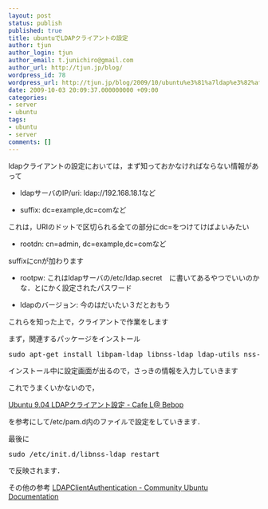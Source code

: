 ```yaml
---
layout: post
status: publish
published: true
title: ubuntuでLDAPクライアントの設定
author: tjun
author_login: tjun
author_email: t.junichiro@gmail.com
author_url: http://tjun.jp/blog/
wordpress_id: 78
wordpress_url: http://tjun.jp/blog/2009/10/ubuntu%e3%81%a7ldap%e3%82%af%e3%83%a9%e3%82%a4%e3%82%a2%e3%83%b3%e3%83%88%e3%81%ae%e8%a8%ad%e5%ae%9a/
date: 2009-10-03 20:09:37.000000000 +09:00
categories:
- server
- ubuntu
tags:
- ubuntu
- server
comments: []
---
```

ldapクライアントの設定においては，まず知っておかなければならない情報があって
<ul>
	<li>ldapサーバのIP/uri: ldap://192.168.18.1など</li>
</ul>
<ul>
	<li>suffix: dc=example,dc=comなど</li>
</ul>
これは，URIのドットで区切られる全ての部分にdc=をつけてけばよいみたい
<ul>
	<li>rootdn: cn=admin, dc=example,dc=comなど</li>
</ul>
suffixにcnが加わります
<ul>
	<li>rootpw: これはldapサーバの/etc/ldap.secret　に書いてあるやつでいいのかな．とにかく設定されたパスワード</li>
</ul>
<ul>
	<li>ldapのバージョン: 今のはだいたい３だとおもう</li>
</ul>
これらを知った上で，クライアントで作業をします

まず，関連するパッケージをインストール
<pre>sudo apt-get install libpam-ldap libnss-ldap ldap-utils nss-updatedb libnss-db
</pre>
インストール中に設定画面が出るので，さっきの情報を入力していきます

これでうまくいかないので，

<a href="http://d.hatena.ne.jp/norizo3/20090924/1253805974">Ubuntu 9.04 LDAPクライアント設定 - Cafe L@ Bebop</a>

を参考にして/etc/pam.d内のファイルで設定をしていきます．

最後に
<pre>sudo /etc/init.d/libnss-ldap restart
</pre>
で反映されます．

その他の参考
<a href="https://help.ubuntu.com/community/LDAPClientAuthentication">LDAPClientAuthentication - Community Ubuntu Documentation</a>
